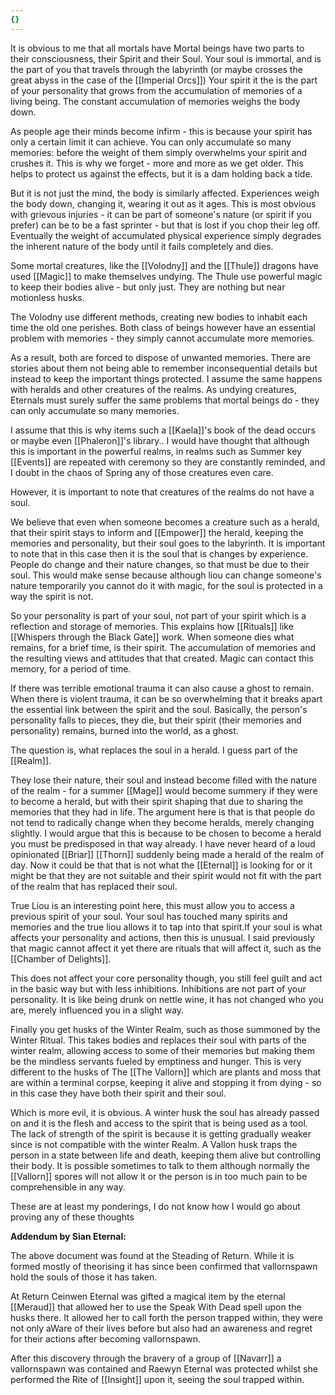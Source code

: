 ```yaml
---
{}
---
```


It is obvious to me that all mortals have Mortal beings have two parts to their consciousness, their Spirit and their Soul. Your soul is immortal, and is the part of you that travels through the labyrinth (or maybe crosses the great abyss in the case of the [[Imperial Orcs]]) Your spirit it the is the part of your personality that grows from the accumulation of memories of a living being. The constant accumulation of memories weighs the body down.

As people age their minds become infirm - this is because your spirit has only a certain limit it can achieve. You can only accumulate so many memories: before the weight of them simply overwhelms your spirit and crushes it. This is why we forget - more and more as we get older. This helps to protect us against the effects, but it is a dam holding back a tide.

But it is not just the mind, the body is similarly affected. Experiences weigh the body down, changing it, wearing it out as it ages. This is most obvious with grievous injuries - it can be part of someone's nature (or spirit if you prefer) can be to be a fast sprinter - but that is lost if you chop their leg off. Eventually the weight of accumulated physical experience simply degrades the inherent nature of the body until it fails completely and dies.

Some mortal creatures, like the [[Volodny]] and the [[Thule]] dragons have used [[Magic]] to make themselves undying. The Thule use powerful magic to keep their bodies alive - but only just. They are nothing but near motionless husks.

The Volodny use different methods, creating new bodies to inhabit each time the old one perishes. Both class of beings however have an essential problem with memories - they simply cannot accumulate more memories.

As a result, both are forced to dispose of unwanted memories. There are stories about them not being able to remember inconsequential details but instead to keep the important things protected. I assume the same happens with heralds and other creatures of the realms. As undying creatures, Eternals must surely suffer the same problems that mortal beings do - they can only accumulate so many memories.

I assume that this is why items such a [[Kaela]]'s book of the dead occurs or maybe even [[Phaleron]]'s library.. I would have thought that although this is important in the powerful realms, in realms such as Summer key [[Events]] are repeated with ceremony so they are constantly reminded, and I doubt in the chaos of Spring any of those creatures even care.

However, it is important to note that creatures of the realms do not have a soul.

We believe that even when someone becomes a creature such as a herald, that their spirit stays to inform and [[Empower]] the herald, keeping the memories and personality, but their soul goes to the labyrinth. It is important to note that in this case then it is the soul that is changes by experience. People do change and their nature changes, so that must be due to their soul. This would make sense because although liou can change someone's nature temporarily you cannot do it with magic, for the soul is protected in a way the spirit is not.

So your personality is part of your soul, not part of your spirit which is a reflection and storage of memories. This explains how [[Rituals]] like [[Whispers through the Black Gate]] work. When someone dies what remains, for a brief time, is their spirit. The accumulation of memories and the resulting views and attitudes that that created. Magic can contact this memory, for a period of time.

If there was terrible emotional trauma it can also cause a ghost to remain. When there is violent trauma, it can be so overwhelming that it breaks apart the essential link between the spirit and the soul. Basically, the person's personality falls to pieces, they die, but their spirit (their memories and personality) remains, burned into the world, as a ghost.

The question is, what replaces the soul in a herald. I guess part of the [[Realm]].

They lose their nature, their soul and instead become filled with the nature of the realm - for a summer [[Mage]] would become summery if they were to become a herald, but with their spirit shaping that due to sharing the memories that they had in life. The argument here is that is that people do not tend to radically change when they become heralds, merely changing slightly. I would argue that this is because to be chosen to become a herald you must be predisposed in that way already. I have never heard of a loud opinionated [[Briar]] [[Thorn]] suddenly being made a herald of the realm of day. Now it could be that that is not what the [[Eternal]] is looking for or it might be that they are not suitable and their spirit would not fit with the part of the realm that has replaced their soul.

True Liou is an interesting point here, this must allow you to access a previous spirit of your soul. Your soul has touched many spirits and memories and the true liou allows it to tap into that spirit.If your soul is what affects your personality and actions, then this is unusual. I said previously that magic cannot affect it yet there are rituals that will affect it, such as the [[Chamber of Delights]].

This does not affect your core personality though, you still feel guilt and act in the basic way but with less inhibitions. Inhibitions are not part of your personality. It is like being drunk on nettle wine, it has not changed who you are, merely influenced you in a slight way.

Finally you get husks of the Winter Realm, such as those summoned by the Winter Ritual. This takes bodies and replaces their soul with parts of the winter realm, allowing access to some of their memories but making them be the mindless servants fueled by emptiness and hunger. This is very different to the husks of The [[The Vallorn]] which are plants and moss that are within a terminal corpse, keeping it alive and stopping it from dying - so in this case they have both their spirit and their soul.

Which is more evil, it is obvious. A winter husk the soul has already passed on and it is the flesh and access to the spirit that is being used as a tool. The lack of strength of the spirit is because it is getting gradually weaker since is not compatible with the winter Realm. A Vallon husk traps the person in a state between life and death, keeping them alive but controlling their body. It is possible sometimes to talk to them although normally the [[Vallorn]] spores will not allow it or the person is in too much pain to be comprehensible in any way.

These are at least my ponderings, I do not know how I would go about proving any of these thoughts

**Addendum by Sian Eternal:**

The above document was found at the Steading of Return. While it is formed mostly of theorising it has since been confirmed that vallornspawn hold the souls of those it has taken.

At Return Ceinwen Eternal was gifted a magical item by the eternal [[Meraud]] that allowed her to use the Speak With Dead spell upon the husks there. It allowed her to call forth the person trapped within, they were not only aWare of their lives before but also had an awareness and regret for their actions after becoming vallornspawn.

After this discovery through the bravery of a group of [[Navarr]] a vallornspawn was contained and Raewyn Eternal was protected whilst she performed the Rite of [[Insight]] upon it, seeing the soul trapped within.